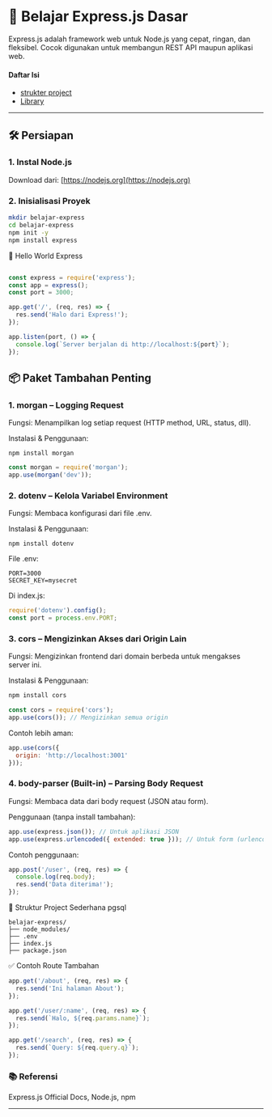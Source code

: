 # 📘 **Belajar Express.js Dasar**

Express.js adalah framework web untuk Node.js yang cepat, ringan, dan fleksibel. Cocok digunakan untuk membangun REST API maupun aplikasi web.

#### Daftar Isi

* [strukter project](./struktur.md)
* [Library](./library.md)

---

## 🛠️ Persiapan

### 1. Instal Node.js

Download dari: [https://nodejs.org](https://nodejs.org)

### 2. Inisialisasi Proyek

```bash
mkdir belajar-express
cd belajar-express
npm init -y
npm install express
```

🚀 Hello World Express

```js

const express = require('express');
const app = express();
const port = 3000;

app.get('/', (req, res) => {
  res.send('Halo dari Express!');
});

app.listen(port, () => {
  console.log(`Server berjalan di http://localhost:${port}`);
});
```

## 📦 Paket Tambahan Penting

### 1. morgan – Logging Request

Fungsi: Menampilkan log setiap request (HTTP method, URL, status, dll).

Instalasi & Penggunaan:

```
npm install morgan
```

```js
const morgan = require('morgan');
app.use(morgan('dev'));
```

### 2. dotenv – Kelola Variabel Environment

Fungsi: Membaca konfigurasi dari file .env.

Instalasi & Penggunaan:

```
npm install dotenv
```

File .env:

```
PORT=3000
SECRET_KEY=mysecret
```

Di index.js:

```js
require('dotenv').config();
const port = process.env.PORT;
```

### 3. cors – Mengizinkan Akses dari Origin Lain

Fungsi: Mengizinkan frontend dari domain berbeda untuk mengakses server ini.

Instalasi & Penggunaan:

```bash
npm install cors
```

```js
const cors = require('cors');
app.use(cors()); // Mengizinkan semua origin
```

Contoh lebih aman:

```js
app.use(cors({
  origin: 'http://localhost:3001'
}));
```

### 4. body-parser (Built-in) – Parsing Body Request

Fungsi: Membaca data dari body request (JSON atau form).

Penggunaan (tanpa install tambahan):

```js
app.use(express.json()); // Untuk aplikasi JSON
app.use(express.urlencoded({ extended: true })); // Untuk form (urlencoded)
```

Contoh penggunaan:

```js
app.post('/user', (req, res) => {
  console.log(req.body);
  res.send('Data diterima!');
});
```

📂 Struktur Project Sederhana
pgsql

```
belajar-express/
├── node_modules/
├── .env
├── index.js
├── package.json
```

✅ Contoh Route Tambahan

```js
app.get('/about', (req, res) => {
  res.send('Ini halaman About');
});

app.get('/user/:name', (req, res) => {
  res.send(`Halo, ${req.params.name}`);
});

app.get('/search', (req, res) => {
  res.send(`Query: ${req.query.q}`);
});
```

### 📚 Referensi

Express.js Official Docs,
Node.js,
npm

---
